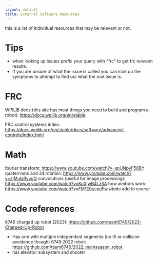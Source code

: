 ```yaml
---
layout: default
title: External Software Resources
---
```


this is a list of individual resources that may be relevant or not.

# Tips
- when looking up issues prefix your query with "frc" to get frc relevant results.
- If you are unsure of what the issue is called you can look up the symptoms to attempt to find out what the root issue is.

# FRC
WPILIB docs (this site has most things you need to build and program a robot): https://docs.wpilib.org/en/stable

FRC control systems index: https://docs.wpilib.org/en/stable/docs/software/advanced-controls/index.html

# Math
fourier transform: https://www.youtube.com/watch?v=spUNpyF58BY
quaternions and 3d rotation: https://www.youtube.com/watch?v=zjMuIxRvygQ
convolutions (useful for image processing): https://www.youtube.com/watch?v=KuXjwB4LzSA
how aimbots work: https://www.youtube.com/watch?v=FM1E0ucndFw #todo add to course

# Code references
6749 charged up robot (2023): https://github.com/team6749/2023-Charged-Up-Robot
- Has arm with multiple independent segments (no IK or collision avoidance though)
6749 2022 robot: https://github.com/team6749/2022_mainseason_robot
- has elevator subsystem and shooter






